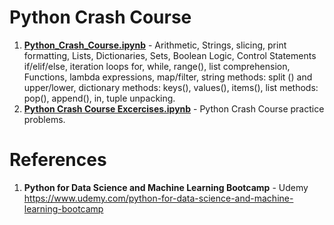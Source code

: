 # Python Crash Course

1.  **[Python_Crash_Course.ipynb](https://github.com/nkuhta/Data-Science-and-Machine-Learning-Bootcamp/blob/master/2.%20Python%20Crash%20Course/Python_Crash_Course.ipynb)** - Arithmetic, Strings, slicing, print formatting, Lists, Dictionaries, Sets, Boolean Logic, Control Statements if/elif/else, iteration loops for, while, range(), list comprehension, Functions, lambda expressions, map/filter, string methods: split () and upper/lower, dictionary methods: keys(), values(), items(), list methods: pop(), append(), in, tuple unpacking.  
2.  **[Python Crash Course Excercises.ipynb](https://github.com/nkuhta/Data-Science-and-Machine-Learning-Bootcamp/blob/master/2.%20Python%20Crash%20Course/Python%20Crash%20Course%20Exercises.ipynb)** - Python Crash Course practice problems.

#  References
1.  **Python for Data Science and Machine Learning Bootcamp** - Udemy   
	https://www.udemy.com/python-for-data-science-and-machine-learning-bootcamp
